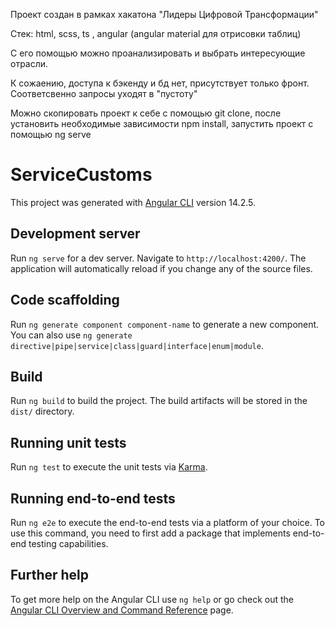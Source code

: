 Проект создан в рамках хакатона "Лидеры Цифровой Трансформации"

Стек: html, scss, ts , angular (angular material для отрисовки таблиц)

С его помощью можно проанализировать и выбрать интересующие отрасли. 

К сожаению, доступа к бэкенду и бд нет, присутствует только фронт. Соответсвенно запросы уходят в "пустоту"

Можно скопировать проект к себе с помощью git clone, после установить необходимые зависимости npm install, запустить проект с помощью ng serve

# ServiceCustoms

This project was generated with [Angular CLI](https://github.com/angular/angular-cli) version 14.2.5.

## Development server

Run `ng serve` for a dev server. Navigate to `http://localhost:4200/`. The application will automatically reload if you change any of the source files.

## Code scaffolding

Run `ng generate component component-name` to generate a new component. You can also use `ng generate directive|pipe|service|class|guard|interface|enum|module`.

## Build

Run `ng build` to build the project. The build artifacts will be stored in the `dist/` directory.

## Running unit tests

Run `ng test` to execute the unit tests via [Karma](https://karma-runner.github.io).

## Running end-to-end tests

Run `ng e2e` to execute the end-to-end tests via a platform of your choice. To use this command, you need to first add a package that implements end-to-end testing capabilities.

## Further help

To get more help on the Angular CLI use `ng help` or go check out the [Angular CLI Overview and Command Reference](https://angular.io/cli) page.
